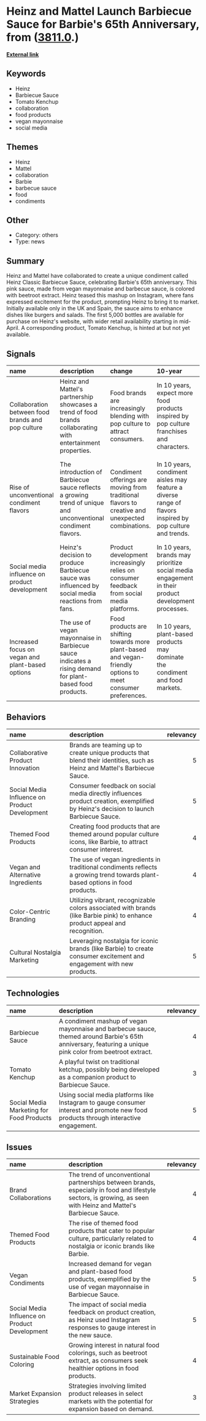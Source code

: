 # __Heinz and Mattel Launch Barbiecue Sauce for Barbie's 65th Anniversary__, from ([3811.0](https://kghosh.substack.com/p/3811.0).)

__[External link](https://www.foodandwine.com/heinz-mattel-collaboration-classic-barbiecue-sauce-8631203)__



## Keywords

* Heinz
* Barbiecue Sauce
* Tomato Kenchup
* collaboration
* food products
* vegan mayonnaise
* social media

## Themes

* Heinz
* Mattel
* collaboration
* Barbie
* barbecue sauce
* food
* condiments

## Other

* Category: others
* Type: news

## Summary

Heinz and Mattel have collaborated to create a unique condiment called Heinz Classic Barbiecue Sauce, celebrating Barbie's 65th anniversary. This pink sauce, made from vegan mayonnaise and barbecue sauce, is colored with beetroot extract. Heinz teased this mashup on Instagram, where fans expressed excitement for the product, prompting Heinz to bring it to market. Initially available only in the UK and Spain, the sauce aims to enhance dishes like burgers and salads. The first 5,000 bottles are available for purchase on Heinz's website, with wider retail availability starting in mid-April. A corresponding product, Tomato Kenchup, is hinted at but not yet available.

## Signals

| name                                              | description                                                                                                  | change                                                                                                       | 10-year                                                                                                  | driving-force                                                                                                 |   relevancy |
|:--------------------------------------------------|:-------------------------------------------------------------------------------------------------------------|:-------------------------------------------------------------------------------------------------------------|:---------------------------------------------------------------------------------------------------------|:--------------------------------------------------------------------------------------------------------------|------------:|
| Collaboration between food brands and pop culture | Heinz and Mattel's partnership showcases a trend of food brands collaborating with entertainment properties. | Food brands are increasingly blending with pop culture to attract consumers.                                 | In 10 years, expect more food products inspired by pop culture franchises and characters.                | The desire to engage younger consumers through familiar cultural icons is a driving force behind this trend.  |           4 |
| Rise of unconventional condiment flavors          | The introduction of Barbiecue sauce reflects a growing trend of unique and unconventional condiment flavors. | Condiment offerings are moving from traditional flavors to creative and unexpected combinations.             | In 10 years, condiment aisles may feature a diverse range of flavors inspired by pop culture and trends. | Consumer demand for novelty and unique culinary experiences drives the development of unconventional flavors. |           4 |
| Social media influence on product development     | Heinz's decision to produce Barbiecue sauce was influenced by social media reactions from fans.              | Product development increasingly relies on consumer feedback from social media platforms.                    | In 10 years, brands may prioritize social media engagement in their product development processes.       | The rise of digital platforms has empowered consumers to influence brand decisions directly.                  |           5 |
| Increased focus on vegan and plant-based options  | The use of vegan mayonnaise in Barbiecue sauce indicates a rising demand for plant-based food products.      | Food products are shifting towards more plant-based and vegan-friendly options to meet consumer preferences. | In 10 years, plant-based products may dominate the condiment and food markets.                           | Growing health consciousness and ethical considerations are pushing consumers toward plant-based options.     |           5 |

## Behaviors

| name                                          | description                                                                                                                        |   relevancy |
|:----------------------------------------------|:-----------------------------------------------------------------------------------------------------------------------------------|------------:|
| Collaborative Product Innovation              | Brands are teaming up to create unique products that blend their identities, such as Heinz and Mattel's Barbiecue Sauce.           |           5 |
| Social Media Influence on Product Development | Consumer feedback on social media directly influences product creation, exemplified by Heinz's decision to launch Barbiecue Sauce. |           5 |
| Themed Food Products                          | Creating food products that are themed around popular culture icons, like Barbie, to attract consumer interest.                    |           4 |
| Vegan and Alternative Ingredients             | The use of vegan ingredients in traditional condiments reflects a growing trend towards plant-based options in food products.      |           4 |
| Color-Centric Branding                        | Utilizing vibrant, recognizable colors associated with brands (like Barbie pink) to enhance product appeal and recognition.        |           4 |
| Cultural Nostalgia Marketing                  | Leveraging nostalgia for iconic brands (like Barbie) to create consumer excitement and engagement with new products.               |           5 |

## Technologies

| name                                     | description                                                                                                                                              |   relevancy |
|:-----------------------------------------|:---------------------------------------------------------------------------------------------------------------------------------------------------------|------------:|
| Barbiecue Sauce                          | A condiment mashup of vegan mayonnaise and barbecue sauce, themed around Barbie's 65th anniversary, featuring a unique pink color from beetroot extract. |           4 |
| Tomato Kenchup                           | A playful twist on traditional ketchup, possibly being developed as a companion product to Barbiecue Sauce.                                              |           3 |
| Social Media Marketing for Food Products | Using social media platforms like Instagram to gauge consumer interest and promote new food products through interactive engagement.                     |           5 |

## Issues

| name                                          | description                                                                                                                                                     |   relevancy |
|:----------------------------------------------|:----------------------------------------------------------------------------------------------------------------------------------------------------------------|------------:|
| Brand Collaborations                          | The trend of unconventional partnerships between brands, especially in food and lifestyle sectors, is growing, as seen with Heinz and Mattel's Barbiecue Sauce. |           4 |
| Themed Food Products                          | The rise of themed food products that cater to popular culture, particularly related to nostalgia or iconic brands like Barbie.                                 |           4 |
| Vegan Condiments                              | Increased demand for vegan and plant-based food products, exemplified by the use of vegan mayonnaise in Barbiecue Sauce.                                        |           5 |
| Social Media Influence on Product Development | The impact of social media feedback on product creation, as Heinz used Instagram responses to gauge interest in the new sauce.                                  |           5 |
| Sustainable Food Coloring                     | Growing interest in natural food colorings, such as beetroot extract, as consumers seek healthier options in food products.                                     |           4 |
| Market Expansion Strategies                   | Strategies involving limited product releases in select markets with the potential for expansion based on demand.                                               |           3 |